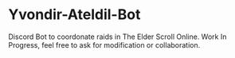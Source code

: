 # Yvondir-Ateldil-Bot
Discord Bot to coordonate raids in The Elder Scroll Online. Work In Progress, feel free to ask for modification or collaboration.
